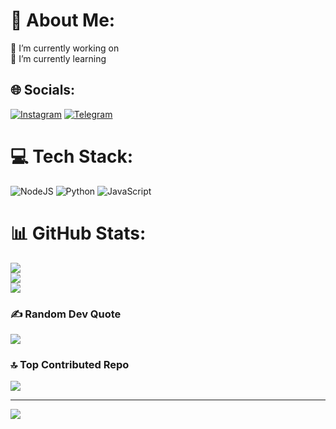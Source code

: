 # 💫 About Me:
🔭 I’m currently working on<br>🌱 I’m currently learning<br>


## 🌐 Socials:
[![Instagram](https://img.shields.io/badge/Instagram-%23E4405F.svg?logo=Instagram&logoColor=white)](https://instagram.com/@mr_uclml) 
[![Telegram](https://img.shields.io/badge/Telegram-%23E4405F.svg?logo=Telegram&logoColor=white)](https://trelegram.com/@mr_uclml)


# 💻 Tech Stack:
![NodeJS](https://img.shields.io/badge/node.js-6DA55F?style=for-the-badge&logo=node.js&logoColor=white) ![Python](https://img.shields.io/badge/python-3670A0?style=for-the-badge&logo=python&logoColor=ffdd54) ![JavaScript](https://img.shields.io/badge/javascript-%23323330.svg?style=for-the-badge&logo=javascript&logoColor=%23F7DF1E)
# 📊 GitHub Stats:
![](https://github-readme-stats.vercel.app/api?username=mr-uclml&theme=blue-green&hide_border=false&include_all_commits=true&count_private=true)<br/>
![](https://github-readme-streak-stats.herokuapp.com/?user=mr-uclml&theme=blue-green&hide_border=false)<br/>
![](https://github-readme-stats.vercel.app/api/top-langs/?username=mr-uclml&theme=blue-green&hide_border=false&include_all_commits=true&count_private=true&layout=compact)

### ✍️ Random Dev Quote
![](https://quotes-github-readme.vercel.app/api?type=horizontal&theme=radical)

### 🔝 Top Contributed Repo
![](https://github-contributor-stats.vercel.app/api?username=mr-uclml&limit=5&theme=dark&combine_all_yearly_contributions=true)

---
[![](https://visitcount.itsvg.in/api?id=mr-uclml&icon=0&color=0)](https://visitcount.itsvg.in)

<!-- Proudly created with GPRM ( https://gprm.itsvg.in ) -->
